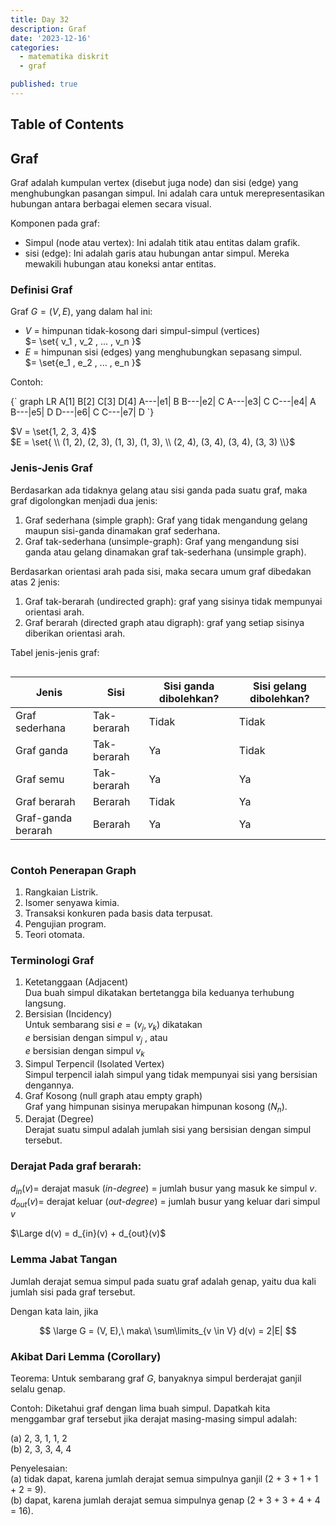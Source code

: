 ```yaml
---
title: Day 32
description: Graf
date: '2023-12-16'
categories:
  - matematika diskrit
  - graf

published: true
---
```


<script>
    import MermaidDiagram from '$lib/components/mermaid/MermaidDiagram.svelte';
</script>

## Table of Contents

## Graf

Graf adalah kumpulan vertex (disebut juga node) dan sisi (edge) yang menghubungkan pasangan simpul. Ini adalah cara untuk merepresentasikan hubungan antara berbagai elemen secara visual.

Komponen pada graf:

- Simpul (node atau vertex): Ini adalah titik atau entitas dalam grafik.
- sisi (edge): Ini adalah garis atau hubungan antar simpul. Mereka mewakili hubungan atau koneksi antar entitas.

### Definisi Graf

Graf $G = (V, E)$, yang dalam hal ini:

- $V$ = himpunan tidak-kosong dari simpul-simpul (vertices)  
  $= \set{ v_1 , v_2 , ... , v_n }$
- $E$ = himpunan sisi (edges) yang menghubungkan sepasang simpul.  
  $= \set{e_1 , e_2 , ... , e_n }$

Contoh:

<MermaidDiagram>
  {`
    graph LR
    A[1]
    B[2]
    C[3]
    D[4]
    A---|e1| B
    B---|e2| C
    A---|e3| C
    C---|e4| A
    B---|e5| D
    D---|e6| C
    C---|e7| D
`}
</MermaidDiagram>

$V = \set{1, 2, 3, 4}$  
$E = \set{ \\ (1, 2), (2, 3), (1, 3), (1, 3), \\ (2, 4), (3, 4), (3, 4), (3, 3) \\}$

### Jenis-Jenis Graf

Berdasarkan ada tidaknya gelang atau sisi ganda pada suatu graf, maka graf digolongkan menjadi dua jenis:

1. Graf sederhana (simple graph): Graf yang tidak mengandung gelang maupun sisi-ganda dinamakan graf sederhana.
2. Graf tak-sederhana (unsimple-graph): Graf yang mengandung sisi ganda atau gelang dinamakan graf tak-sederhana (unsimple graph).

Berdasarkan orientasi arah pada sisi, maka secara umum graf dibedakan atas 2 jenis:

1. Graf tak-berarah (undirected graph): graf yang sisinya tidak mempunyai orientasi arah.
2. Graf berarah (directed graph atau digraph): graf yang setiap sisinya diberikan orientasi arah.

Tabel jenis-jenis graf:

<div style="overflow-x: scroll;">

| Jenis              | Sisi        | Sisi ganda dibolehkan? | Sisi gelang dibolehkan? |
| ------------------ | ----------- | ---------------------- | ----------------------- |
| Graf sederhana     | Tak-berarah | Tidak                  | Tidak                   |
| Graf ganda         | Tak-berarah | Ya                     | Tidak                   |
| Graf semu          | Tak-berarah | Ya                     | Ya                      |
| Graf berarah       | Berarah     | Tidak                  | Ya                      |
| Graf-ganda berarah | Berarah     | Ya                     | Ya                      |

</div>

### Contoh Penerapan Graph

1. Rangkaian Listrik.
2. Isomer senyawa kimia.
3. Transaksi konkuren pada basis data terpusat.
4. Pengujian program.
5. Teori otomata.

### Terminologi Graf

1. Ketetanggaan (Adjacent)  
   Dua buah simpul dikatakan bertetangga bila keduanya terhubung langsung.
2. Bersisian (Incidency)  
   Untuk sembarang sisi $e = (v_j, v_k)$ dikatakan  
   $e$ bersisian dengan simpul $v_j$ , atau  
   $e$ bersisian dengan simpul $v_k$
3. Simpul Terpencil (Isolated Vertex)  
   Simpul terpencil ialah simpul yang tidak mempunyai sisi yang bersisian dengannya.
4. Graf Kosong (null graph atau empty graph)  
   Graf yang himpunan sisinya merupakan himpunan kosong $(N_n)$.
5. Derajat (Degree)  
   Derajat suatu simpul adalah jumlah sisi yang bersisian dengan simpul tersebut.

### Derajat Pada graf berarah:

$d_{in}(v) =$ derajat masuk (_in-degree_) $=$ jumlah busur yang masuk ke simpul $v$.  
$d_{out}(v) =$ derajat keluar (_out-degree_) = jumlah busur yang keluar dari simpul $v$

$\Large d(v) = d_{in}(v) + d_{out}(v)$

### Lemma Jabat Tangan

Jumlah derajat semua simpul pada suatu graf adalah genap, yaitu dua kali jumlah sisi pada graf tersebut.

Dengan kata lain, jika

$$
\large G = (V, E),\ maka\ \sum\limits_{v \in V} d(v) = 2|E|
$$

### Akibat Dari Lemma (Corollary)

Teorema: Untuk sembarang graf $G$,
banyaknya simpul berderajat ganjil selalu
genap.

Contoh: Diketahui graf dengan lima buah simpul. Dapatkah kita menggambar graf tersebut jika derajat masing-masing simpul adalah:

(a) 2, 3, 1, 1, 2  
(b) 2, 3, 3, 4, 4

Penyelesaian:  
(a) tidak dapat, karena jumlah derajat semua simpulnya ganjil (2 + 3 + 1 + 1 + 2 = 9).  
(b) dapat, karena jumlah derajat semua simpulnya genap
(2 + 3 + 3 + 4 + 4 = 16).

